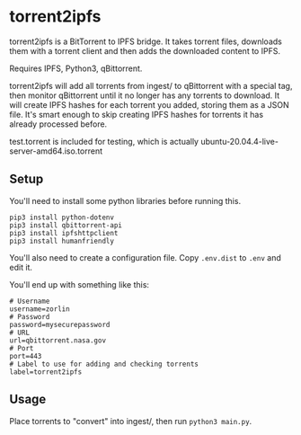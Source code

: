 # torrent2ipfs
torrent2ipfs is a BitTorrent to IPFS bridge. It takes torrent files, downloads them with a torrent client and then adds the downloaded content to IPFS.

Requires IPFS, Python3, qBittorrent.

torrent2ipfs will add all torrents from ingest/ to qBittorrent with a special tag, then monitor qBittorrent until it no longer has any torrents to download. It will create IPFS hashes for each torrent you added, storing them as a JSON file. It's smart enough to skip creating IPFS hashes for torrents it has already processed before.

test.torrent is included for testing, which is actually ubuntu-20.04.4-live-server-amd64.iso.torrent

## Setup
You'll need to install some python libraries before running this.

```
pip3 install python-dotenv
pip3 install qbittorrent-api
pip3 install ipfshttpclient
pip3 install humanfriendly
```

You'll also need to create a configuration file. Copy `.env.dist` to `.env` and edit it.

You'll end up with something like this:
```
# Username
username=zorlin
# Password
password=mysecurepassword
# URL
url=qbittorrent.nasa.gov
# Port
port=443
# Label to use for adding and checking torrents
label=torrent2ipfs
```

## Usage
Place torrents to "convert" into ingest/, then run `python3 main.py`.
